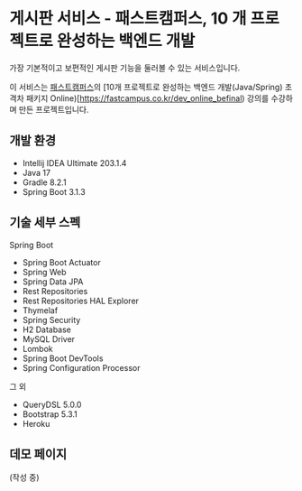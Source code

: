 # 게시판 서비스 - 패스트캠퍼스, 10 개 프로젝트로 완성하는 백엔드 개발

가장 기본적이고 보편적인 게시판 기능을 둘러볼 수 있는 서비스입니다.

이 서비스는 [패스트캠퍼스](https://fastcampus.co.kr)의 [10개 프로젝트로 완성하는 백엔드 개발(Java/Spring) 초격차 패키지 Online)[https://fastcampus.co.kr/dev_online_befinal) 강의를 수강하며 만든 프로젝트입니다.

## 개발 환경

* Intellij IDEA Ultimate 203.1.4
* Java 17
* Gradle 8.2.1
* Spring Boot 3.1.3

## 기술 세부 스펙

Spring Boot

* Spring Boot Actuator
* Spring Web
* Spring Data JPA
* Rest Repositories
* Rest Repositories HAL Explorer
* Thymelaf
* Spring Security
* H2 Database
* MySQL Driver
* Lombok
* Spring Boot DevTools
* Spring Configuration Processor

그 외

* QueryDSL 5.0.0
* Bootstrap 5.3.1
* Heroku

## 데모 페이지

(작성 중)
